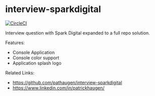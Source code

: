 
interview-sparkdigital
======================
[![CircleCI](https://circleci.com/gh/pathaugen/interview-sparkdigital.svg?style=svg)](https://circleci.com/gh/pathaugen/interview-sparkdigital)

Interview question with Spark Digital expanded to a full repo solution.

Features:
* Console Application
* Console color support
* Application splash logo

Related Links:
* https://github.com/pathaugen/interview-sparkdigital
* https://www.linkedin.com/in/patrickhaugen/
